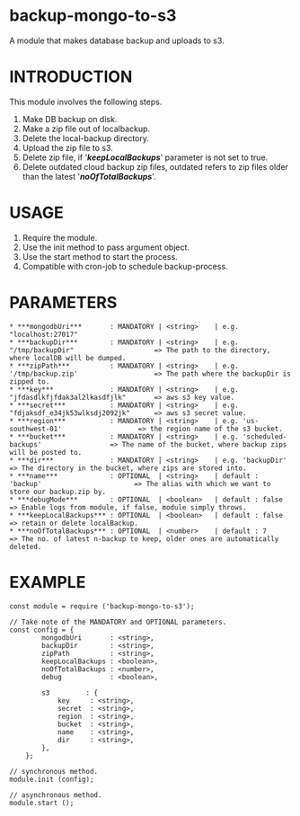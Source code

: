 # backup-mongo-to-s3
A module that makes database backup and uploads to s3.

# INTRODUCTION

This module involves the following steps.
1. Make DB backup on disk.
2. Make a zip file out of localbackup.
3. Delete the local-backup directory.
4. Upload the zip file to s3.
5. Delete zip file, if '***keepLocalBackups***' parameter is not set to true.
6. Delete outdated cloud backup zip files, outdated refers to zip files older than the latest '***noOfTotalBackups***'.

# USAGE

1. Require the module.
2. Use the init method to pass argument object.
3. Use the start method to start the process.
4. Compatible with cron-job to schedule backup-process.


# PARAMETERS
```
* ***mongodbUri***       : MANDATORY | <string>    | e.g. "localhost:27017"
* ***backupDir***        : MANDATORY | <string>    | e.g. "/tmp/backupDir"                    => The path to the directory, where localDB will be dumped.
* ***zipPath***          : MANDATORY | <string>    | e.g. '/tmp/backup.zip'                   => The path where the backupDir is zipped to.
* ***key***              : MANDATORY | <string>    | e.g. "jfdasdlkfjfdak3al2lkasdfjlk"       => aws s3 key value.
* ***secret***           : MANDATORY | <string>    | e.g. "fdjaksdf_e34jk53wlksdj2092jk"      => aws s3 secret value.
* ***region***           : MANDATORY | <string>    | e.g. 'us-southwest-01'                   => the region name of the s3 bucket. 
* ***bucket***           : MANDATORY | <string>    | e.g. 'scheduled-backups'                 => The name of the bucket, where backup zips will be posted to.
* ***dir***              : MANDATORY | <string>    | e.g. 'backupDir'                         => The directory in the bucket, where zips are stored into.
* ***name***             : OPTIONAL  | <string>    | default : 'backup'                       => The alias with which we want to store our backup.zip by.
* ***debugMode***        : OPTIONAL  | <boolean>   | default : false                          => Enable logs from module, if false, module simply throws.
* ***keepLocalBackups*** : OPTIONAL  | <boolean>   | default : false                          => retain or delete localBackup.
* ***noOfTotalBackups*** : OPTIONAL  | <number>    | default : 7                              => The no. of latest n-backup to keep, older ones are automatically deleted.
```


# EXAMPLE

```
const module = require ('backup-mongo-to-s3');

// Take note of the MANDATORY and OPTIONAL parameters.
const config = {
		mongodbUri       : <string>,
		backupDir        : <string>,
		zipPath          : <string>,
		keepLocalBackups : <boolean>,
		noOfTotalBackups : <number>,
		debug            : <boolean>,

		s3         : {
			key     : <string>,
			secret  : <string>,
			region  : <string>,
			bucket  : <string>,
			name    : <string>,
			dir     : <string>,
		},
	};

// synchronous method.
module.init (config);

// asynchronous method.
module.start ();
```
